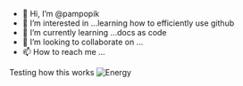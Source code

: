- 👋 Hi, I’m @pampopik
- 👀 I’m interested in ...learning how to efficiently use github
- 🌱 I’m currently learning ...docs as code
- 💞️ I’m looking to collaborate on ...
- 📫 How to reach me ...

<!---
pampopik/pampopik is a ✨ special ✨ repository because its `README.md` (this file) appears on your GitHub profile.
You can click the Preview link to take a look at your changes.
--->
Testing how this works
<picture>
 <source media="(prefers-color-scheme: dark)" srcset="https://www.google.com/url?sa=i&url=https%3A%2F%2Fenergyeducation.ca%2Fencyclopedia%2FEnergy&psig=AOvVaw05q3grFPl3GkKTOEirFqMG&ust=1675371948276000&source=images&cd=vfe&ved=2ahUKEwjxtYKAnfX8AhVRoY4IHQ2BDR0QjRx6BAgAEAo">
 <source media="(prefers-color-scheme: light)" srcset="YOUR-LIGHTMODE-IMAGE">
 <img alt="Energy" src="YOUR-DEFAULT-IMAGE">
</picture>
